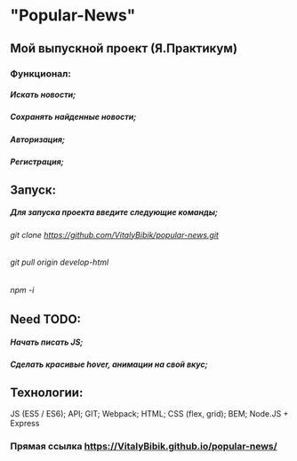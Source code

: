 
# "Popular-News"
## Мой выпускной проект (Я.Практикум)
### Функционал:
##### Искать новости;
##### Сохранять найденные новости;
##### Авторизация;
##### Регистрация;

## Запуск:
##### Для запуска проекта введите следующие команды;
###### git clone https://github.com/VitalyBibik/popular-news.git
###### git pull origin develop-html
###### npm -i
## Need TODO:
##### Начать писать JS;
##### Сделать красивые hover, анимации на свой вкус;


## Технологии:
JS (ES5 / ES6);
API;
GIT;
Webpack;
HTML;
CSS (flex, grid);
BEM;
Node.JS + Express


### Прямая ссылка  https://VitalyBibik.github.io/popular-news/
